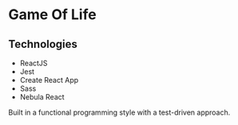 # Game Of Life

## Technologies
* ReactJS
* Jest
* Create React App
* Sass
* Nebula React

Built in a functional programming style with a test-driven approach.
